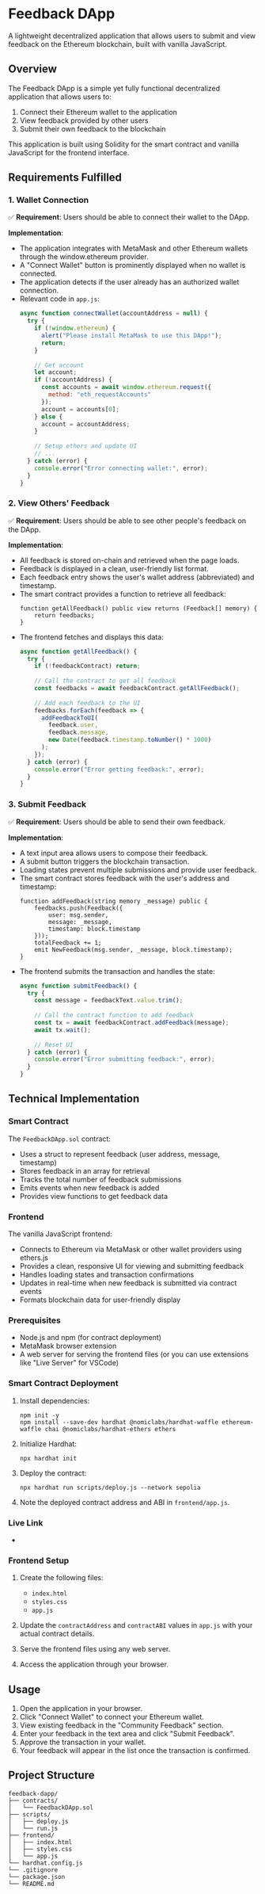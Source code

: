 # Feedback DApp 

A lightweight decentralized application that allows users to submit and view feedback on the Ethereum blockchain, built with vanilla JavaScript.

## Overview

The Feedback DApp is a simple yet fully functional decentralized application that allows users to:
1. Connect their Ethereum wallet to the application
2. View feedback provided by other users
3. Submit their own feedback to the blockchain

This application is built using Solidity for the smart contract and vanilla JavaScript for the frontend interface.

## Requirements Fulfilled

### 1. Wallet Connection
✅ **Requirement**: Users should be able to connect their wallet to the DApp.

**Implementation**:
- The application integrates with MetaMask and other Ethereum wallets through the window.ethereum provider.
- A "Connect Wallet" button is prominently displayed when no wallet is connected.
- The application detects if the user already has an authorized wallet connection.
- Relevant code in `app.js`:
  ```javascript
  async function connectWallet(accountAddress = null) {
    try {
      if (!window.ethereum) {
        alert("Please install MetaMask to use this DApp!");
        return;
      }
      
      // Get account
      let account;
      if (!accountAddress) {
        const accounts = await window.ethereum.request({ 
          method: "eth_requestAccounts" 
        });
        account = accounts[0];
      } else {
        account = accountAddress;
      }
      
      // Setup ethers and update UI
      // ...
    } catch (error) {
      console.error("Error connecting wallet:", error);
    }
  }
  ```

### 2. View Others' Feedback
✅ **Requirement**: Users should be able to see other people's feedback on the DApp.

**Implementation**:
- All feedback is stored on-chain and retrieved when the page loads.
- Feedback is displayed in a clean, user-friendly list format.
- Each feedback entry shows the user's wallet address (abbreviated) and timestamp.
- The smart contract provides a function to retrieve all feedback:
  ```solidity
  function getAllFeedback() public view returns (Feedback[] memory) {
      return feedbacks;
  }
  ```
- The frontend fetches and displays this data:
  ```javascript
  async function getAllFeedback() {
    try {
      if (!feedbackContract) return;
      
      // Call the contract to get all feedback
      const feedbacks = await feedbackContract.getAllFeedback();
      
      // Add each feedback to the UI
      feedbacks.forEach(feedback => {
        addFeedbackToUI(
          feedback.user,
          feedback.message,
          new Date(feedback.timestamp.toNumber() * 1000)
        );
      });
    } catch (error) {
      console.error("Error getting feedback:", error);
    }
  }
  ```

### 3. Submit Feedback
✅ **Requirement**: Users should be able to send their own feedback.

**Implementation**:
- A text input area allows users to compose their feedback.
- A submit button triggers the blockchain transaction.
- Loading states prevent multiple submissions and provide user feedback.
- The smart contract stores feedback with the user's address and timestamp:
  ```solidity
  function addFeedback(string memory _message) public {
      feedbacks.push(Feedback({
          user: msg.sender,
          message: _message,
          timestamp: block.timestamp
      }));
      totalFeedback += 1;
      emit NewFeedback(msg.sender, _message, block.timestamp);
  }
  ```
- The frontend submits the transaction and handles the state:
  ```javascript
  async function submitFeedback() {
    try {
      const message = feedbackText.value.trim();
      
      // Call the contract function to add feedback
      const tx = await feedbackContract.addFeedback(message);
      await tx.wait();
      
      // Reset UI
    } catch (error) {
      console.error("Error submitting feedback:", error);
    }
  }
  ```

## Technical Implementation

### Smart Contract
The `FeedbackDApp.sol` contract:
- Uses a struct to represent feedback (user address, message, timestamp)
- Stores feedback in an array for retrieval
- Tracks the total number of feedback submissions
- Emits events when new feedback is added
- Provides view functions to get feedback data

### Frontend
The vanilla JavaScript frontend:
- Connects to Ethereum via MetaMask or other wallet providers using ethers.js
- Provides a clean, responsive UI for viewing and submitting feedback
- Handles loading states and transaction confirmations
- Updates in real-time when new feedback is submitted via contract events
- Formats blockchain data for user-friendly display


### Prerequisites
- Node.js and npm (for contract deployment)
- MetaMask browser extension
- A web server for serving the frontend files (or you can use extensions like "Live Server" for VSCode)

### Smart Contract Deployment
1. Install dependencies:
   ```
   npm init -y
   npm install --save-dev hardhat @nomiclabs/hardhat-waffle ethereum-waffle chai @nomiclabs/hardhat-ethers ethers
   ```

2. Initialize Hardhat:
   ```
   npx hardhat init
   ```

3. Deploy the contract:
   ```
   npx hardhat run scripts/deploy.js --network sepolia
   ```

4. Note the deployed contract address and ABI in `frontend/app.js`.


### Live Link

- 

### Frontend Setup
1. Create the following files:
   - `index.html`
   - `styles.css`
   - `app.js`

2. Update the `contractAddress` and `contractABI` values in `app.js` with your actual contract details.

3. Serve the frontend files using any web server.

4. Access the application through your browser.

## Usage
1. Open the application in your browser.
2. Click "Connect Wallet" to connect your Ethereum wallet.
3. View existing feedback in the "Community Feedback" section.
4. Enter your feedback in the text area and click "Submit Feedback".
5. Approve the transaction in your wallet.
6. Your feedback will appear in the list once the transaction is confirmed.

## Project Structure
```
feedback-dapp/
├── contracts/
│   └── FeedbackDApp.sol
├── scripts/
│   ├── deploy.js
│   └── run.js
├── frontend/
│   ├── index.html
│   ├── styles.css
│   └── app.js
└── hardhat.config.js
└── .gitignore
└── package.json
└── README.md
```

